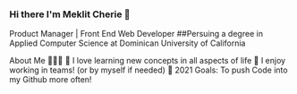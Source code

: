 ### Hi there I'm Meklit Cherie 👋
Product Manager | Front End Web Developer 
##Persuing a degree in Applied Computer Science at Dominican University of California

About Me 🙋🏻‍♂️
🔭 I love learning new concepts in all aspects of life 
👯 I enjoy working in teams! (or by myself if needed)
🥅 2021 Goals: To push Code into my Github more often!


